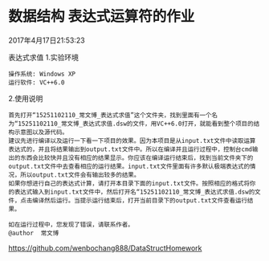 # 数据结构 表达式运算符的作业

2017年4月17日21:53:23

表达式求值
1.实验环境

	操作系统: Windows XP
	运行软件: VC++6.0

2.使用说明

	首先打开“15251102110_常文博_表达式求值”这个文件夹，找到里面有一个名为“15251102110_常文博_表达式求值.dsw的文件，用VC++6.0打开，就能看到整个项目的结构示意图以及源代码。
	建议先进行编译以及运行一下看一下项目的效果。因为本项目是从input.txt文件中读取运算表达式的，并且将结果输出到output.txt文件中。所以在编译并且运行过程中，控制台cmd输出的东西会比较快并且没有相应的结果显示。你应该在编译运行结束后，找到当前文件夹下的output.txt文件中去查看相应的运行结果。input.txt文件里面有许多默认极端表达式的情况，所以output.txt文件会有输出较多的结果。
	如果你想进行自己的表达式计算，请打开本目录下面的input.txt文件。按照相应的格式将你的表达式输入到input.txt文件中，然后打开名“15251102110_常文博_表达式求值.dsw的文件，点击编译然后运行。当提示运行结束后，打开当前目录下的output.txt文件查看运行结果。
	
	如在运行过程中，您发现了错误，请联系作者。
	@author  常文博
   https://github.com/wenbochang888/DataStructHomework



























